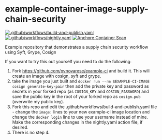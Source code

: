 # example-container-image-supply-chain-security

[![.github/workflows/build-and-publish.yaml](https://github.com/pvnovarese/oss-2021-sbom-complete-workflow-demo/actions/workflows/build-and-publish.yaml/badge.svg)](https://github.com/pvnovarese/oss-2021-sbom-complete-workflow-demo/actions/workflows/build-and-publish.yaml) [![.github/workflows/nightly.yaml](https://github.com/pvnovarese/oss-2021-sbom-complete-workflow-demo/actions/workflows/nightly.yaml/badge.svg)](https://github.com/pvnovarese/oss-2021-sbom-complete-workflow-demo/actions/workflows/nightly.yaml) [![Anchore Container Scan](https://github.com/pvnovarese/oss-2021-sbom-complete-workflow-demo/actions/workflows/anchore-analysis.yml/badge.svg)](https://github.com/pvnovarese/oss-2021-sbom-complete-workflow-demo/actions/workflows/anchore-analysis.yml)

Example repository that demonstrates a supply chain security workflow using Syft, Grype, Cosign

If you want to try this out yourself you need to do the following:

1) Fork https://github.com/pvnovarese/example-ci and build it.  This will create an image with cosign, syft and grype.
2) take the image you just built and `docker run --rm $EXAMPLE-CI-IMAGE cosign generate-key-pair` then add the private key and password as secrets in your forked repo (as `COSIGN_KEY` and `COSIGN_PASSWORD`) and save the public key in the root of your forked repo as `cosign.pub` (overwrite my public key).
3) Fork this repo and edit the .github/workflows/build-and-publish.yaml file - change the `image:` lines to your new example-ci image location and change the `docker login` line to use your username instead of mine.  Make the corresponding changes in the nightly.yaml action file, if desired.
4) There is no step 4.
